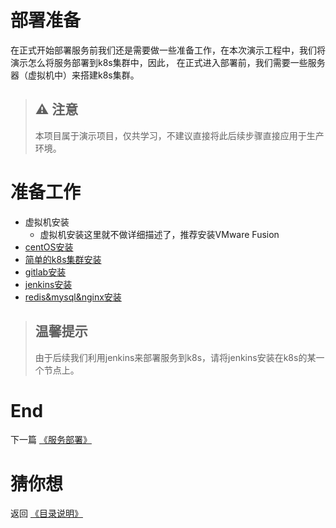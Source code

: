 # 部署准备
在正式开始部署服务前我们还是需要做一些准备工作，在本次演示工程中，我们将演示怎么将服务部署到k8s集群中，因此，
在正式进入部署前，我们需要一些服务器（虚拟机中）来搭建k8s集群。

> ## ⚠️ 注意
> 本项目属于演示项目，仅共学习，不建议直接将此后续步骤直接应用于生产环境。

# 准备工作
* 虚拟机安装
  * 虚拟机安装这里就不做详细描述了，推荐安装VMware Fusion
* [centOS安装](../share/centos_install.md)
* [简单的k8s集群安装](../share/k8s_install.md)
* [gitlab安装](../share/gitlab.md)
* [jenkins安装](../share/jenkins-install.md)
* [redis&mysql&nginx安装](../share/data.md)

> ## 温馨提示
> 由于后续我们利用jenkins来部署服务到k8s，请将jenkins安装在k8s的某一个节点上。

# End

下一篇 [《服务部署》](./deployment.md)

# 猜你想

返回 [《目录说明》](../index.md)